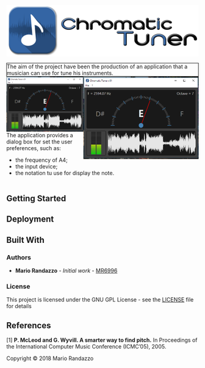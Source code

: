 <style type="text/css">
.floated-text {
  border: 1px solid black;
  display: block;
}
</style>

![Logo](_media/chtuner_logo.png)

<div class="floated-text">
  The aim of the project have been the production of an application that a musician can use for tune his instruments.
</div>
<img align="right" width="60%" src="_media/screen_01.png"/>
<img align="left" width="40%" src="_media/screen_01.png"/>


The application provides a dialog box for set the user preferences, such as:
   * the frequency of A4;
   * the input device;
   * the notation tu use for display the note.</br></br>

## Getting Started

## Deployment

## Built With

### Authors

* **Mario Randazzo** - *Initial work* - [MR6996](https://github.com/MR6996)

### License

This project is licensed under the GNU GPL License - see the [LICENSE](LICENSE) file for details

## References
[1] **P. McLeod and G. Wyvill. A smarter way to find pitch.** In Proceedings of the International Computer Music Conference (ICMC’05), 2005.

Copyright © 2018 Mario Randazzo
